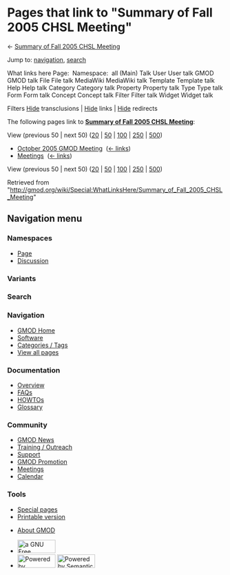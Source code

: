<div id="mw-page-base" class="noprint">

</div>

<div id="mw-head-base" class="noprint">

</div>

<div id="content" class="mw-body" role="main">

<span id="top"></span>

<div id="mw-js-message" style="display:none;">

</div>



# <span dir="auto">Pages that link to "Summary of Fall 2005 CHSL Meeting"</span>

<div id="bodyContent">

<div id="contentSub">

← [Summary of Fall 2005 CHSL
Meeting](/wiki/Summary_of_Fall_2005_CHSL_Meeting "Summary of Fall 2005 CHSL Meeting")

</div>

<div id="jump-to-nav" class="mw-jump">

Jump to: [navigation](#mw-navigation), [search](#p-search)

</div>

<div id="mw-content-text">

What links here Page:  Namespace:  all (Main) Talk User User talk GMOD
GMOD talk File File talk MediaWiki MediaWiki talk Template Template talk
Help Help talk Category Category talk Property Property talk Type Type
talk Form Form talk Concept Concept talk Filter Filter talk Widget
Widget talk

Filters
[Hide](/mediawiki/index.php?title=Special:WhatLinksHere/Summary_of_Fall_2005_CHSL_Meeting&hidetrans=1 "Special:WhatLinksHere/Summary of Fall 2005 CHSL Meeting")
transclusions \|
[Hide](/mediawiki/index.php?title=Special:WhatLinksHere/Summary_of_Fall_2005_CHSL_Meeting&hidelinks=1 "Special:WhatLinksHere/Summary of Fall 2005 CHSL Meeting")
links \|
[Hide](/mediawiki/index.php?title=Special:WhatLinksHere/Summary_of_Fall_2005_CHSL_Meeting&hideredirs=1 "Special:WhatLinksHere/Summary of Fall 2005 CHSL Meeting")
redirects

The following pages link to **[Summary of Fall 2005 CHSL
Meeting](/wiki/Summary_of_Fall_2005_CHSL_Meeting "Summary of Fall 2005 CHSL Meeting")**:

View (previous 50 \| next 50)
([20](/mediawiki/index.php?title=Special:WhatLinksHere/Summary_of_Fall_2005_CHSL_Meeting&limit=20 "Special:WhatLinksHere/Summary of Fall 2005 CHSL Meeting")
\|
[50](/mediawiki/index.php?title=Special:WhatLinksHere/Summary_of_Fall_2005_CHSL_Meeting&limit=50 "Special:WhatLinksHere/Summary of Fall 2005 CHSL Meeting")
\|
[100](/mediawiki/index.php?title=Special:WhatLinksHere/Summary_of_Fall_2005_CHSL_Meeting&limit=100 "Special:WhatLinksHere/Summary of Fall 2005 CHSL Meeting")
\|
[250](/mediawiki/index.php?title=Special:WhatLinksHere/Summary_of_Fall_2005_CHSL_Meeting&limit=250 "Special:WhatLinksHere/Summary of Fall 2005 CHSL Meeting")
\|
[500](/mediawiki/index.php?title=Special:WhatLinksHere/Summary_of_Fall_2005_CHSL_Meeting&limit=500 "Special:WhatLinksHere/Summary of Fall 2005 CHSL Meeting"))

- [October 2005 GMOD
  Meeting](/wiki/October_2005_GMOD_Meeting "October 2005 GMOD Meeting") ‎
  <span class="mw-whatlinkshere-tools">([←
  links](/mediawiki/index.php?title=Special:WhatLinksHere&target=October+2005+GMOD+Meeting "Special:WhatLinksHere"))</span>
- [Meetings](/wiki/Meetings "Meetings") ‎
  <span class="mw-whatlinkshere-tools">([←
  links](/mediawiki/index.php?title=Special:WhatLinksHere&target=Meetings "Special:WhatLinksHere"))</span>

View (previous 50 \| next 50)
([20](/mediawiki/index.php?title=Special:WhatLinksHere/Summary_of_Fall_2005_CHSL_Meeting&limit=20 "Special:WhatLinksHere/Summary of Fall 2005 CHSL Meeting")
\|
[50](/mediawiki/index.php?title=Special:WhatLinksHere/Summary_of_Fall_2005_CHSL_Meeting&limit=50 "Special:WhatLinksHere/Summary of Fall 2005 CHSL Meeting")
\|
[100](/mediawiki/index.php?title=Special:WhatLinksHere/Summary_of_Fall_2005_CHSL_Meeting&limit=100 "Special:WhatLinksHere/Summary of Fall 2005 CHSL Meeting")
\|
[250](/mediawiki/index.php?title=Special:WhatLinksHere/Summary_of_Fall_2005_CHSL_Meeting&limit=250 "Special:WhatLinksHere/Summary of Fall 2005 CHSL Meeting")
\|
[500](/mediawiki/index.php?title=Special:WhatLinksHere/Summary_of_Fall_2005_CHSL_Meeting&limit=500 "Special:WhatLinksHere/Summary of Fall 2005 CHSL Meeting"))

</div>

<div class="printfooter">

Retrieved from
"<http://gmod.org/wiki/Special:WhatLinksHere/Summary_of_Fall_2005_CHSL_Meeting>"

</div>

<div id="catlinks" class="catlinks catlinks-allhidden">

</div>

<div class="visualClear">

</div>

</div>

</div>

<div id="mw-navigation">

## Navigation menu

<div id="mw-head">



<div id="left-navigation">

<div id="p-namespaces" class="vectorTabs" role="navigation"
aria-labelledby="p-namespaces-label">

### Namespaces

- <span id="ca-nstab-main"><a href="/wiki/Summary_of_Fall_2005_CHSL_Meeting" accesskey="c"
  title="View the content page [c]">Page</a></span>
- <span id="ca-talk"><a
  href="/mediawiki/index.php?title=Talk:Summary_of_Fall_2005_CHSL_Meeting&amp;action=edit&amp;redlink=1"
  accesskey="t"
  title="Discussion about the content page [t]">Discussion</a></span>

</div>

<div id="p-variants" class="vectorMenu emptyPortlet" role="navigation"
aria-labelledby="p-variants-label">

### 

### Variants[](#)

<div class="menu">

</div>

</div>

</div>

<div id="right-navigation">





</div>

<div id="p-search" role="search">

### Search

<div id="simpleSearch">

</div>

</div>

</div>

</div>

<div id="mw-panel">

<div id="p-logo" role="banner">

<a href="/wiki/Main_Page"
style="background-image: url(http://gmod.org/images/GMOD-cogs.png);"
title="Visit the main page"></a>

</div>

<div id="p-Navigation" class="portal" role="navigation"
aria-labelledby="p-Navigation-label">

### Navigation

<div class="body">

- <span id="n-GMOD-Home">[GMOD Home](/wiki/Main_Page)</span>
- <span id="n-Software">[Software](/wiki/GMOD_Components)</span>
- <span id="n-Categories-.2F-Tags">[Categories /
  Tags](/wiki/Categories)</span>
- <span id="n-View-all-pages">[View all
  pages](/wiki/Special:AllPages)</span>

</div>

</div>

<div id="p-Documentation" class="portal" role="navigation"
aria-labelledby="p-Documentation-label">

### Documentation

<div class="body">

- <span id="n-Overview">[Overview](/wiki/Overview)</span>
- <span id="n-FAQs">[FAQs](/wiki/Category:FAQ)</span>
- <span id="n-HOWTOs">[HOWTOs](/wiki/Category:HOWTO)</span>
- <span id="n-Glossary">[Glossary](/wiki/Glossary)</span>

</div>

</div>

<div id="p-Community" class="portal" role="navigation"
aria-labelledby="p-Community-label">

### Community

<div class="body">

- <span id="n-GMOD-News">[GMOD News](/wiki/GMOD_News)</span>
- <span id="n-Training-.2F-Outreach">[Training /
  Outreach](/wiki/Training_and_Outreach)</span>
- <span id="n-Support">[Support](/wiki/Support)</span>
- <span id="n-GMOD-Promotion">[GMOD
  Promotion](/wiki/GMOD_Promotion)</span>
- <span id="n-Meetings">[Meetings](/wiki/Meetings)</span>
- <span id="n-Calendar">[Calendar](/wiki/Calendar)</span>

</div>

</div>

<div id="p-tb" class="portal" role="navigation"
aria-labelledby="p-tb-label">

### Tools

<div class="body">

- <span id="t-specialpages"><a href="/wiki/Special:SpecialPages" accesskey="q"
  title="A list of all special pages [q]">Special pages</a></span>
- <span id="t-print"><a
  href="/mediawiki/index.php?title=Special:WhatLinksHere/Summary_of_Fall_2005_CHSL_Meeting&amp;printable=yes"
  rel="alternate" accesskey="p"
  title="Printable version of this page [p]">Printable version</a></span>

</div>

</div>

</div>

</div>

<div id="footer" role="contentinfo">

- <span id="footer-places-about">[About
  GMOD](/wiki/GMOD:About "GMOD:About")</span>

<!-- -->

- <span id="footer-copyrightico">[<img src="http://www.gnu.org/graphics/gfdl-logo-small.png" width="88"
  height="31" alt="a GNU Free Documentation License" />](http://www.gnu.org/licenses/fdl-1.3.html)</span>
- <span id="footer-poweredbyico">[<img src="/mediawiki/skins/common/images/poweredby_mediawiki_88x31.png"
  width="88" height="31" alt="Powered by MediaWiki" />](//www.mediawiki.org/)
  [<img
  src="/mediawiki/extensions/SemanticMediaWiki/includes/../resources/images/smw_button.png"
  width="88" height="31" alt="Powered by Semantic MediaWiki" />](https://www.semantic-mediawiki.org/wiki/Semantic_MediaWiki)</span>

<div style="clear:both">

</div>

</div>
